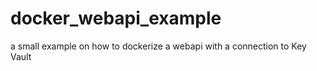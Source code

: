 # docker_webapi_example
 a small example on how to dockerize a webapi with a connection to Key Vault
